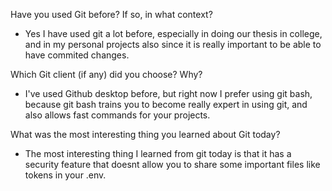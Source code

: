 Have you used Git before? If so, in what context?

- Yes I have used git a lot before, especially in doing our thesis in college, and in my personal projects also
since it is really important to be able to have commited changes.

Which Git client (if any) did you choose? Why?

- I've used Github desktop before, but right now I prefer using git bash, because git bash trains you to become really expert in using git, and also allows fast commands for your projects. 

What was the most interesting thing you learned about Git today?

- The most interesting thing I learned from git today is that it has a security feature that doesnt allow you to share some important files like tokens in your .env.